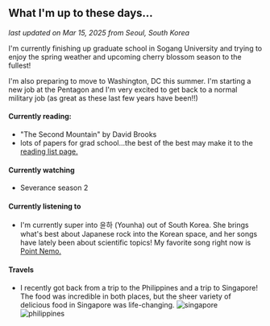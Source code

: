 ## What I'm up to these days...

*last updated on Mar 15, 2025 from Seoul, South Korea*


I'm currently finishing up graduate school in Sogang University and trying to enjoy the spring weather and upcoming cherry blossom season to the fullest!

I'm also preparing to move to Washington, DC this summer. I'm starting a new job at the Pentagon and I'm very excited to get back to a normal military job (as great as these last few years have been!!)

#### Currently reading: 
- "The Second Mountain" by David Brooks
- lots of papers for grad school...the best of the best may make it to the [reading list page.](/books.md)

#### Currently watching 
- Severance season 2

#### Currently listening to
- I'm currently super into 윤하 (Younha) out of South Korea. She brings what's best about Japanese rock into the Korean space, and her songs have lately been about scientific topics! My favorite song right now is [Point Nemo.](https://www.youtube.com/watch?v=GCKSrC6XVOk)

#### Travels
- I recently got back from a trip to the Philippines and a trip to Singapore! The food was incredible in both places, but the sheer variety of delicious food in Singapore was life-changing. 
![singapore](/docs/singapore.jpeg)
![philippines](/docs/philippines.jpeg)

